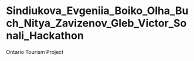 # Sindiukova_Evgeniia_Boiko_Olha_Buch_Nitya_Zavizenov_Gleb_Victor_Sonali_Hackathon
Ontario Tourism Project
